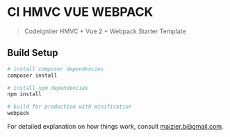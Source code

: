 # CI HMVC VUE WEBPACK

> Codeigniter HMVC + Vue 2 + Webpack Starter Template

## Build Setup

``` bash
# install composer dependencies
composer install

# install npm dependencies
npm install

# build for production with minification
webpack
```

For detailed explanation on how things work, consult maizier.b@gmail.com.
